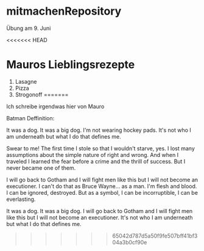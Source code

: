 # mitmachenRepository
Übung am 9. Juni

<<<<<<< HEAD
# Mauros Lieblingsrezepte

1. Lasagne
2. Pizza
3. Strogonoff
=======

Ich schreibe irgendwas hier von Mauro




Batman Deffinition:

 It was a dog. It was a big dog. I'm not wearing hockey pads. It's not who I am underneath but what I do that defines me.

 Swear to me! The first time I stole so that I wouldn't starve, yes. I lost many assumptions about the simple nature of right and wrong. And when I traveled I learned the fear before a crime and the thrill of success. But I never became one of them.

 I will go back to Gotham and I will fight men Iike this but I will not become an executioner. I can't do that as Bruce Wayne... as a man. I'm flesh and blood. I can be ignored, destroyed. But as a symbol, I can be incorruptible, I can be everlasting.

 It was a dog. It was a big dog. I will go back to Gotham and I will fight men Iike this but I will not become an executioner. It's not who I am underneath but what I do that defines me.

>>>>>>> 65042d787d5a50f9fe507bff41bf304a3b0cf90e
